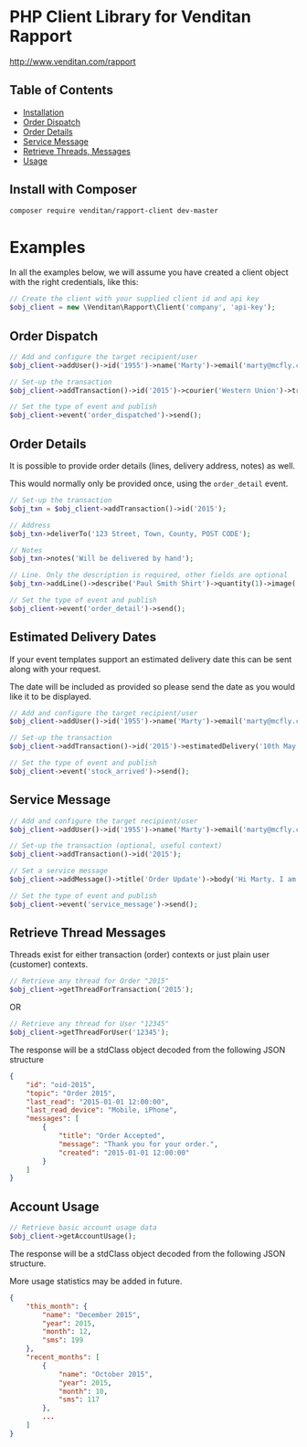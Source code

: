 # PHP Client Library for Venditan Rapport #

http://www.venditan.com/rapport

## Table of Contents ##

- [Installation](#install-with-composer)
- [Order Dispatch](#order-dispatch)
- [Order Details](#order-details)
- [Service Message](#service-message)
- [Retrieve Threads, Messages](#retrieve-thread-messages)
- [Usage](#account-usage)

## Install with Composer ##

```bash
composer require venditan/rapport-client dev-master
```

# Examples #

In all the examples below, we will assume you have created a client object with the right credentials, like this:

```php
// Create the client with your supplied client id and api key
$obj_client = new \Venditan\Rapport\Client('company', 'api-key');
```

## Order Dispatch ##

```php
// Add and configure the target recipient/user
$obj_client->addUser()->id('1955')->name('Marty')->email('marty@mcfly.com')->mobile('07019551985');

// Set-up the transaction
$obj_client->addTransaction()->id('2015')->courier('Western Union')->tracking('ELB1885');

// Set the type of event and publish
$obj_client->event('order_dispatched')->send();
```

## Order Details ##

It is possible to provide order details (lines, delivery address, notes) as well.

This would normally only be provided once, using the `order_detail` event.

```php
// Set-up the transaction
$obj_txn = $obj_client->addTransaction()->id('2015');

// Address
$obj_txn->deliverTo('123 Street, Town, County, POST CODE');

// Notes
$obj_txn->notes('Will be delivered by hand');

// Line. Only the description is required, other fields are optional
$obj_txn->addLine()->describe('Paul Smith Shirt')->quantity(1)->image('https://a.b.c/d.jpg')->attribute('Colour', 'Red')->attribute('Size', '12');

// Set the type of event and publish
$obj_client->event('order_detail')->send();
```

## Estimated Delivery Dates ##

If your event templates support an estimated delivery date this can be sent along with your request.

The date will be included as provided so please send the date as you would like it to be displayed.

```php
// Add and configure the target recipient/user
$obj_client->addUser()->id('1955')->name('Marty')->email('marty@mcfly.com')->mobile('07019551985');

// Set-up the transaction
$obj_client->addTransaction()->id('2015')->estimatedDelivery('10th May 2016');

// Set the type of event and publish
$obj_client->event('stock_arrived')->send();
```

## Service Message ##

```php
// Add and configure the target recipient/user
$obj_client->addUser()->id('1955')->name('Marty')->email('marty@mcfly.com')->mobile('07019551985');

// Set-up the transaction (optional, useful context)
$obj_client->addTransaction()->id('2015');

// Set a service message
$obj_client->addMessage()->title('Order Update')->body('Hi Marty. I am safe in 1885.')->from('ELB');

// Set the type of event and publish
$obj_client->event('service_message')->send();
```

## Retrieve Thread Messages ##

Threads exist for either transaction (order) contexts or just plain user (customer) contexts.

```php
// Retrieve any thread for Order "2015"
$obj_client->getThreadForTransaction('2015');
```

OR

```php
// Retrieve any thread for User "12345"
$obj_client->getThreadForUser('12345');
```

The response will be a stdClass object decoded from the following JSON structure

```json
{
    "id": "oid-2015",
    "topic": "Order 2015",
    "last_read": "2015-01-01 12:00:00",
    "last_read_device": "Mobile, iPhone",
    "messages": [
        {
            "title": "Order Accepted",
            "message": "Thank you for your order.",
            "created": "2015-01-01 12:00:00"
        }
    ]
}
```

## Account Usage ##

```php
// Retrieve basic account usage data
$obj_client->getAccountUsage();
```

The response will be a stdClass object decoded from the following JSON structure. 

More usage statistics may be added in future.

```json
{
    "this_month": {
        "name": "December 2015",
        "year": 2015,
        "month": 12,
        "sms": 199
    },
    "recent_months": [
        {
            "name": "October 2015",
            "year": 2015,
            "month": 10,
            "sms": 117
        },
        ...
    ]
}
```
